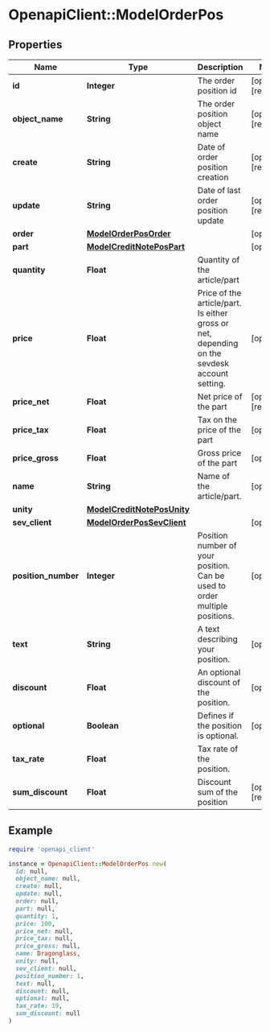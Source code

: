 # OpenapiClient::ModelOrderPos

## Properties

| Name | Type | Description | Notes |
| ---- | ---- | ----------- | ----- |
| **id** | **Integer** | The order position id | [optional][readonly] |
| **object_name** | **String** | The order position object name | [optional][readonly] |
| **create** | **String** | Date of order position creation | [optional][readonly] |
| **update** | **String** | Date of last order position update | [optional][readonly] |
| **order** | [**ModelOrderPosOrder**](ModelOrderPosOrder.md) |  | [optional] |
| **part** | [**ModelCreditNotePosPart**](ModelCreditNotePosPart.md) |  | [optional] |
| **quantity** | **Float** | Quantity of the article/part |  |
| **price** | **Float** | Price of the article/part. Is either gross or net, depending on the sevdesk account setting. | [optional] |
| **price_net** | **Float** | Net price of the part | [optional][readonly] |
| **price_tax** | **Float** | Tax on the price of the part | [optional] |
| **price_gross** | **Float** | Gross price of the part | [optional] |
| **name** | **String** | Name of the article/part. | [optional] |
| **unity** | [**ModelCreditNotePosUnity**](ModelCreditNotePosUnity.md) |  |  |
| **sev_client** | [**ModelOrderPosSevClient**](ModelOrderPosSevClient.md) |  | [optional] |
| **position_number** | **Integer** | Position number of your position. Can be used to order multiple positions. | [optional] |
| **text** | **String** | A text describing your position. | [optional] |
| **discount** | **Float** | An optional discount of the position. | [optional] |
| **optional** | **Boolean** | Defines if the position is optional. | [optional] |
| **tax_rate** | **Float** | Tax rate of the position. |  |
| **sum_discount** | **Float** | Discount sum of the position | [optional][readonly] |

## Example

```ruby
require 'openapi_client'

instance = OpenapiClient::ModelOrderPos.new(
  id: null,
  object_name: null,
  create: null,
  update: null,
  order: null,
  part: null,
  quantity: 1,
  price: 100,
  price_net: null,
  price_tax: null,
  price_gross: null,
  name: Dragonglass,
  unity: null,
  sev_client: null,
  position_number: 1,
  text: null,
  discount: null,
  optional: null,
  tax_rate: 19,
  sum_discount: null
)
```

